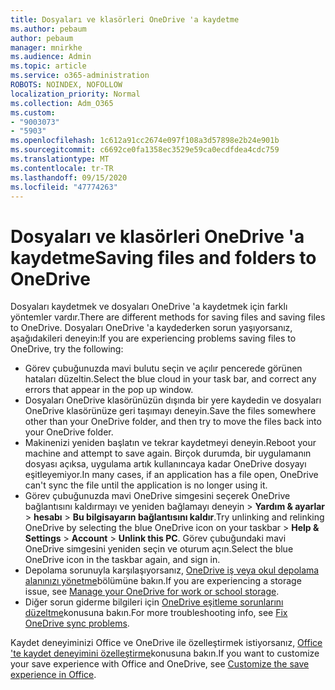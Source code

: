 ```yaml
---
title: Dosyaları ve klasörleri OneDrive 'a kaydetme
ms.author: pebaum
author: pebaum
manager: mnirkhe
ms.audience: Admin
ms.topic: article
ms.service: o365-administration
ROBOTS: NOINDEX, NOFOLLOW
localization_priority: Normal
ms.collection: Adm_O365
ms.custom:
- "9003073"
- "5903"
ms.openlocfilehash: 1c612a91cc2674e097f108a3d57898e2b24e901b
ms.sourcegitcommit: c6692ce0fa1358ec3529e59ca0ecdfdea4cdc759
ms.translationtype: MT
ms.contentlocale: tr-TR
ms.lasthandoff: 09/15/2020
ms.locfileid: "47774263"
---
```

# <a name="saving-files-and-folders-to-onedrive"></a><span data-ttu-id="b7047-102">Dosyaları ve klasörleri OneDrive 'a kaydetme</span><span class="sxs-lookup"><span data-stu-id="b7047-102">Saving files and folders to OneDrive</span></span>

<span data-ttu-id="b7047-103">Dosyaları kaydetmek ve dosyaları OneDrive 'a kaydetmek için farklı yöntemler vardır.</span><span class="sxs-lookup"><span data-stu-id="b7047-103">There are different methods for saving files and saving files to OneDrive.</span></span> <span data-ttu-id="b7047-104">Dosyaları OneDrive 'a kaydederken sorun yaşıyorsanız, aşağıdakileri deneyin:</span><span class="sxs-lookup"><span data-stu-id="b7047-104">If you are experiencing problems saving files to OneDrive, try the following:</span></span>

- <span data-ttu-id="b7047-105">Görev çubuğunuzda mavi bulutu seçin ve açılır pencerede görünen hataları düzeltin.</span><span class="sxs-lookup"><span data-stu-id="b7047-105">Select the blue cloud in your task bar, and correct any errors that appear in the pop up window.</span></span>
- <span data-ttu-id="b7047-106">Dosyaları OneDrive klasörünüzün dışında bir yere kaydedin ve dosyaları OneDrive klasörünüze geri taşımayı deneyin.</span><span class="sxs-lookup"><span data-stu-id="b7047-106">Save the files somewhere other than your OneDrive folder, and then try to move the files back into your OneDrive folder.</span></span>
- <span data-ttu-id="b7047-107">Makinenizi yeniden başlatın ve tekrar kaydetmeyi deneyin.</span><span class="sxs-lookup"><span data-stu-id="b7047-107">Reboot your machine and attempt to save again.</span></span> <span data-ttu-id="b7047-108">Birçok durumda, bir uygulamanın dosyası açıksa, uygulama artık kullanıncaya kadar OneDrive dosyayı eşitleyemiyor.</span><span class="sxs-lookup"><span data-stu-id="b7047-108">In many cases, if an application has a file open, OneDrive can't sync the file until the application is no longer using it.</span></span>    
- <span data-ttu-id="b7047-109">Görev çubuğunuzda mavi OneDrive simgesini seçerek OneDrive bağlantısını kaldırmayı ve yeniden bağlamayı deneyin > **Yardım & ayarlar**  >  **hesabı**  >  **Bu bilgisayarın bağlantısını kaldır**.</span><span class="sxs-lookup"><span data-stu-id="b7047-109">Try unlinking and relinking OneDrive by selecting the blue OneDrive icon on your taskbar > **Help & Settings** > **Account** > **Unlink this PC**.</span></span> <span data-ttu-id="b7047-110">Görev çubuğundaki mavi OneDrive simgesini yeniden seçin ve oturum açın.</span><span class="sxs-lookup"><span data-stu-id="b7047-110">Select the blue OneDrive icon in the taskbar again, and sign in.</span></span>
- <span data-ttu-id="b7047-111">Depolama sorunuyla karşılaşıyorsanız, [OneDrive iş veya okul depolama alanınızı yönetme](https://support.microsoft.com/office/manage-your-onedrive-for-work-or-school-storage-31519161-059c-4764-b6f8-f5cd29f7fe68)bölümüne bakın.</span><span class="sxs-lookup"><span data-stu-id="b7047-111">If you are experiencing a storage issue, see [Manage your OneDrive for work or school storage](https://support.microsoft.com/office/manage-your-onedrive-for-work-or-school-storage-31519161-059c-4764-b6f8-f5cd29f7fe68).</span></span>
- <span data-ttu-id="b7047-112">Diğer sorun giderme bilgileri için [OneDrive eşitleme sorunlarını düzeltme](https://docs.microsoft.com/alchemyinsights/fix-onedrive-sync-issues)konusuna bakın.</span><span class="sxs-lookup"><span data-stu-id="b7047-112">For more troubleshooting info, see [Fix OneDrive sync problems](https://docs.microsoft.com/alchemyinsights/fix-onedrive-sync-issues).</span></span>  

<span data-ttu-id="b7047-113">Kaydet deneyiminizi Office ve OneDrive ile özelleştirmek istiyorsanız, [Office 'te kaydet deneyimini özelleştirme](https://support.microsoft.com/office/customize-the-save-experience-in-office-786200a7-f5f2-4d26-a3ae-b78c60dd5d3b)konusuna bakın.</span><span class="sxs-lookup"><span data-stu-id="b7047-113">If you want to customize your save experience with Office and OneDrive, see [Customize the save experience in Office](https://support.microsoft.com/office/customize-the-save-experience-in-office-786200a7-f5f2-4d26-a3ae-b78c60dd5d3b).</span></span>
